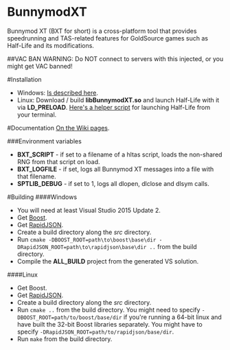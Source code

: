 BunnymodXT
==========

Bunnymod XT (BXT for short) is a cross-platform tool that provides speedrunning and TAS-related features for GoldSource games such as Half-Life and its modifications.

##VAC BAN WARNING: Do NOT connect to servers with this injected, or you might get VAC banned!

#Installation
- Windows: [Is described here](https://github.com/YaLTeR/BunnymodXT/wiki).
- Linux: Download / build **libBunnymodXT.so** and launch Half-Life with it via **LD_PRELOAD**. [Here's a helper script](http://tastools.readthedocs.org/en/latest/tastools.html#half-life-execution-script) for launching Half-Life from your terminal.

#Documentation
[On the Wiki pages](https://github.com/YaLTeR/BunnymodXT/wiki).

###Environment variables
- **BXT_SCRIPT** - if set to a filename of a hltas script, loads the non-shared RNG from that script on load.
- **BXT_LOGFILE** - if set, logs all Bunnymod XT messages into a file with that filename.
- **SPTLIB_DEBUG** - if set to 1, logs all dlopen, dlclose and dlsym calls.

#Building
####Windows
- You will need at least Visual Studio 2015 Update 2.
- Get [Boost](http://www.boost.org/).
- Get [RapidJSON](https://github.com/miloyip/rapidjson/releases/tag/v1.0.2).
- Create a build directory along the *src* directory.
- Run `cmake -DBOOST_ROOT=path\to\boost\base\dir -DRapidJSON_ROOT=path\to\rapidjson\base\dir ..` from the build directory.
- Compile the **ALL_BUILD** project from the generated VS solution.

####Linux
- Get Boost.
- Get [RapidJSON](https://github.com/miloyip/rapidjson/releases/tag/v1.0.2).
- Create a build directory along the *src* directory.
- Run `cmake ..` from the build directory. You might need to specify `-DBOOST_ROOT=path/to/boost/base/dir` if you're running a 64-bit linux and have built the 32-bit Boost libraries separately. You might have to specify `-DRapidJSON_ROOT=path/to/rapidjson/base/dir`.
- Run `make` from the build directory.

